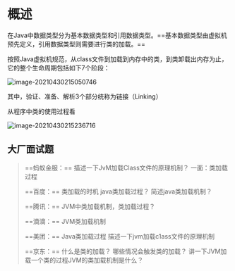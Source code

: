 # 概述

在Java中数据类型分为基本数据类型和引用数据类型。==基本数据类型由虚拟机预先定义，引用数据类型则需要进行类的加载。==

按照Java虚拟机规范，从class文件到加载到内存中的类，到类卸载出内存为止，它的整个生命周期包括如下7个阶段：

![image-20210430215050746](https://gitee.com/vectorx/ImageCloud/raw/master/img/20210430215101.png)

其中，验证、准备、解析3个部分统称为链接（Linking）

从程序中类的使用过程看

![image-20210430215236716](https://gitee.com/vectorx/ImageCloud/raw/master/img/20210430215239.png)

## 大厂面试题

> ==蚂蚁金服：==
> 描述一下JvM加载Class文件的原理机制？
> 一面：类加载过程
>
> ==百度：==
> 类加载的时机
> java类加载过程？
> 简述java类加载机制？
>
> ==腾讯：==
> JVM中类加载机制，类加载过程？
>
> ==滴滴：==
> JVM类加载机制
>
> ==美团：==
> Java类加载过程
> 描述一下jvm加载c1ass文件的原理机制
>
> ==京东：==
> 什么是类的加载？
> 哪些情况会触发类的加载？
> 讲一下JVM加载一个类的过程JVM的类加载机制是什么？